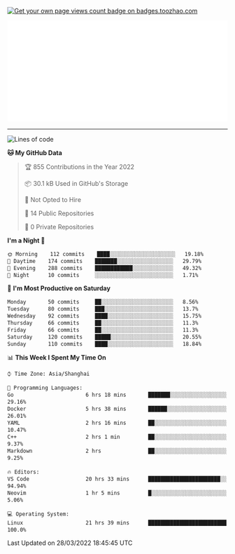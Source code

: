 <p align="left">  
<a href="https://badges.toozhao.com/stats/01FQP76TP6ZBNKKYXKKWX9BGJ8"><img src="https://badges.toozhao.com/badges/01FQP76TP6ZBNKKYXKKWX9BGJ8/blue.svg" alt="Get your own page views count badge on badges.toozhao.com" /></a>
</p>

<p align="right">
<a href="#!"><img src="./calendar.svg" ></a>
</p>

---

<!--START_SECTION:waka-->
![Lines of code](https://img.shields.io/badge/From%20Hello%20World%20I%27ve%20Written-38%20Thousand%20lines%20of%20code-blue)

**🐱 My GitHub Data** 

> 🏆 855 Contributions in the Year 2022
 > 
> 📦 30.1 kB Used in GitHub's Storage 
 > 
> 🚫 Not Opted to Hire
 > 
> 📜 14 Public Repositories 
 > 
> 🔑 0 Private Repositories  
 > 
**I'm a Night 🦉** 

```text
🌞 Morning    112 commits    ████░░░░░░░░░░░░░░░░░░░░░   19.18% 
🌆 Daytime    174 commits    ███████░░░░░░░░░░░░░░░░░░   29.79% 
🌃 Evening    288 commits    ████████████░░░░░░░░░░░░░   49.32% 
🌙 Night      10 commits     ░░░░░░░░░░░░░░░░░░░░░░░░░   1.71%

```
📅 **I'm Most Productive on Saturday** 

```text
Monday       50 commits     ██░░░░░░░░░░░░░░░░░░░░░░░   8.56% 
Tuesday      80 commits     ███░░░░░░░░░░░░░░░░░░░░░░   13.7% 
Wednesday    92 commits     ████░░░░░░░░░░░░░░░░░░░░░   15.75% 
Thursday     66 commits     ██░░░░░░░░░░░░░░░░░░░░░░░   11.3% 
Friday       66 commits     ██░░░░░░░░░░░░░░░░░░░░░░░   11.3% 
Saturday     120 commits    █████░░░░░░░░░░░░░░░░░░░░   20.55% 
Sunday       110 commits    ████░░░░░░░░░░░░░░░░░░░░░   18.84%

```


📊 **This Week I Spent My Time On** 

```text
⌚︎ Time Zone: Asia/Shanghai

💬 Programming Languages: 
Go                       6 hrs 18 mins       ███████░░░░░░░░░░░░░░░░░░   29.16% 
Docker                   5 hrs 38 mins       ██████░░░░░░░░░░░░░░░░░░░   26.01% 
YAML                     2 hrs 16 mins       ██░░░░░░░░░░░░░░░░░░░░░░░   10.47% 
C++                      2 hrs 1 min         ██░░░░░░░░░░░░░░░░░░░░░░░   9.37% 
Markdown                 2 hrs               ██░░░░░░░░░░░░░░░░░░░░░░░   9.25%

🔥 Editors: 
VS Code                  20 hrs 33 mins      ███████████████████████░░   94.94% 
Neovim                   1 hr 5 mins         █░░░░░░░░░░░░░░░░░░░░░░░░   5.06%

💻 Operating System: 
Linux                    21 hrs 39 mins      █████████████████████████   100.0%

```


 Last Updated on 28/03/2022 18:45:45 UTC
<!--END_SECTION:waka-->
